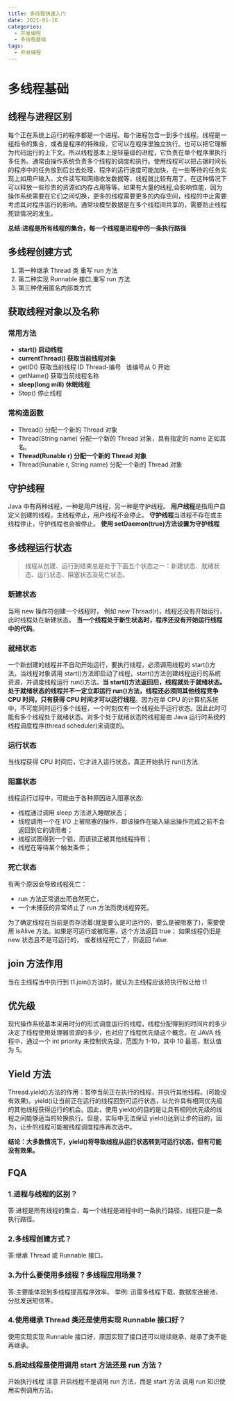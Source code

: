 ```yaml
---
title: 多线程快速入门
date: 2021-01-16
categories:
  - 并发编程
  - 多线程基础
tags:
  - 并发编程
---
```


# 多线程基础

## 线程与进程区别

每个正在系统上运行的程序都是一个进程。每个进程包含一到多个线程。线程是一组指令的集合，或者是程序的特殊段，它可以在程序里独立执行。也可以把它理解为代码运行的上下文。所以线程基本上是轻量级的进程，它负责在单个程序里执行多任务。通常由操作系统负责多个线程的调度和执行。使用线程可以把占据时间长的程序中的任务放到后台去处理，程序的运行速度可能加快，在一些等待的任务实现上如用户输入、文件读写和网络收发数据等，线程就比较有用了。在这种情况下可以释放一些珍贵的资源如内存占用等等。如果有大量的线程,会影响性能，因为操作系统需要在它们之间切换，更多的线程需要更多的内存空间，线程的中止需要考虑其对程序运行的影响。通常块模型数据是在多个线程间共享的，需要防止线程死锁情况的发生。

**总结:进程是所有线程的集合，每一个线程是进程中的一条执行路径**

## 多线程创建方式

1. 第一种继承 Thread 类 重写 run 方法
2. 第二种实现 Runnable 接口,重写 run 方法
3. 第三种使用匿名内部类方式

## 获取线程对象以及名称

### 常用方法

- **start() 启动线程**
- **currentThread() 获取当前线程对象**
- getID() 获取当前线程 ID Thread-编号   该编号从 0 开始
- getName() 获取当前线程名称
- **sleep(long mill) 休眠线程**
- Stop() 停止线程

### 常构造函数

- Thread() 分配一个新的 Thread 对象
- Thread(String name) 分配一个新的 Thread 对象，具有指定的 name 正如其名。
- **Thread(Runable r) 分配一个新的 Thread 对象**
- Thread(Runable r, String name) 分配一个新的 Thread 对象

## 守护线程

Java 中有两种线程，一种是用户线程，另一种是守护线程。
**用户线程**是指用户自定义创建的线程，主线程停止，用户线程不会停止。
**守护线程**当进程不存在或主线程停止，守护线程也会被停止。
**使用 setDaemon(true)方法设置为守护线程**

## 多线程运行状态

> 线程从创建、运行到结束总是处于下面五个状态之一：新建状态、就绪状态、运行状态、阻塞状态及死亡状态。

### 新建状态

当用 new 操作符创建一个线程时， 例如 new Thread(r)，线程还没有开始运行，此时线程处在新建状态。 **当一个线程处于新生状态时，程序还没有开始运行线程中的代码**。

### 就绪状态

一个新创建的线程并不自动开始运行，要执行线程，必须调用线程的 start()方法。当线程对象调用 start()方法即启动了线程，start()方法创建线程运行的系统资源，并调度线程运行 run()方法。**当 start()方法返回后，线程就处于就绪状态。处于就绪状态的线程并不一定立即运行 run()方法，线程还必须同其他线程竞争 CPU 时间，只有获得 CPU 时间才可以运行线程**。因为在单 CPU 的计算机系统中，不可能同时运行多个线程，一个时刻仅有一个线程处于运行状态。因此此时可能有多个线程处于就绪状态。对多个处于就绪状态的线程是由 Java 运行时系统的线程调度程序(thread scheduler)来调度的。

### 运行状态

当线程获得 CPU 时间后，它才进入运行状态，真正开始执行 run()方法.

### 阻塞状态

线程运行过程中，可能由于各种原因进入阻塞状态:

- 线程通过调用 sleep 方法进入睡眠状态；
- 线程调用一个在 I/O 上被阻塞的操作，即该操作在输入输出操作完成之前不会返回到它的调用者；
- 线程试图得到一个锁，而该锁正被其他线程持有；
- 线程在等待某个触发条件；

### 死亡状态

有两个原因会导致线程死亡：

- run 方法正常退出而自然死亡，
- 一个未捕获的异常终止了 run 方法而使线程猝死。

为了确定线程在当前是否存活着(就是要么是可运行的，要么是被阻塞了)，需要使用 isAlive 方法。如果是可运行或被阻塞，这个方法返回 true； 如果线程仍旧是 new 状态且不是可运行的， 或者线程死亡了，则返回 false.

## join 方法作用

当在主线程当中执行到 t1.join()方法时，就认为主线程应该把执行权让给 t1

## 优先级

现代操作系统基本采用时分的形式调度运行的线程，线程分配得到的时间片的多少决定了线程使用处理器资源的多少，也对应了线程优先级这个概念。在 JAVA 线程中，通过一个 int priority 来控制优先级，范围为 1-10，其中 10 最高，默认值为 5。

## Yield 方法

Thread.yield()方法的作用：暂停当前正在执行的线程，并执行其他线程。(可能没有效果)。yield()让当前正在运行的线程回到可运行状态，以允许具有相同优先级的其他线程获得运行的机会。因此，使用 yield()的目的是让具有相同优先级的线程之间能够适当的轮换执行。但是，实际中无法保证 yield()达到让步的目的，因为，让步的线程可能被线程调度程序再次选中。

**结论：大多数情况下，yield()将导致线程从运行状态转到可运行状态，但有可能没有效果。**

## FQA

### 1.进程与线程的区别？

答:进程是所有线程的集合，每一个线程是进程中的一条执行路径，线程只是一条执行路径。

### 2.多线程创建方式？

答:继承 Thread 或 Runnable 接口。

### 3.为什么要使用多线程？多线程应用场景？

答:主要能体现到多线程提高程序效率。
举例: 迅雷多线程下载、数据库连接池、分批发送短信等。

### 4.使用继承 Thread 类还是使用实现 Runnable 接口好？

使用实现实现 Runnable 接口好，原因实现了接口还可以继续继承，继承了类不能再继承。

### 5.启动线程是使用调用 start 方法还是 run 方法？

开始执行线程 注意 开启线程不是调用 run 方法，而是 start 方法
调用 run 知识使用实例调用方法。

